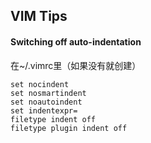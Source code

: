 ## VIM Tips

#### Switching off auto-indentation
在~/.vimrc里（如果没有就创建）
```
set nocindent
set nosmartindent
set noautoindent
set indentexpr=
filetype indent off
filetype plugin indent off
```
